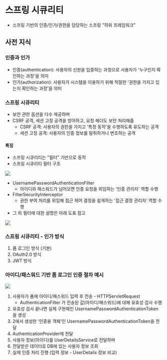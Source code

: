 # 스프링 시큐리티
- 스프링 기반의 인증/인가/권한을 담당하는 스프링 "하위 프레임워크"

## 사전 지식
### 인증과 인가
- 인증(authentication): 사용자의 신원을 입증하는 과정으로 사용자가 '누구인지 확인하는 과정'을 의미
- 인가(authorization): 사용자가 시스템을 이용하기 위해 적절한 '권한을 가지고 있는지 확인하는 과정'을 의미

### 스프링 시큐리티
- 보안 관련 옵션을 다수 제공하며
- CSRF 공격, 세션 고정 공격을 방어하고, 요청 헤더도 보안 처리해줌
  - CSRF 공격: 사용자의 권한을 가지고 '특정 동작'을 수행하도록 유도하는 공격
  - 세션 고정 공격: 사용자의 인증 정보를 탈취하거나 변조하는 공격
 
#### 특징
- 스프링 시큐리티는 "필터" 기반으로 동작
- 스프링 시큐리티 필터 구조
<img src="https://github.com/chp320/ts/assets/47440517/271810e5-43bd-4780-bd1b-a3c2cf72baf1" />

* UsernamePasswordAuthenticationFilter
  - 아이디와 패스워드가 넘어오면 인증 요청을 위임하는 '인증 관리자' 역할 수행
* FilterSecurityInterceptor
  - 권한 부여 처리를 위임해 접근 제어 결정을 쉽게하는 '접근 결정 관리자' 역할 수행
* 그 외 필터에 대한 설명은 아래 도표 참고
<img src="https://github.com/chp320/ts/assets/47440517/bf6a7e78-ab1a-497e-aa24-08aac08ad4ec" />



### 스프링 시큐리티 - 인가 방식
1. 폼 로그인 방식 (기본)
2. OAuth2.0 방식
3. JWT 방식



### 아이디/패스워드 기반 폼 로그인 인증 절차 예시
<img src="https://github.com/chp320/ts/assets/47440517/7a331345-5cf9-421a-8abf-7e7d28d90f46" />

1. 사용자가 폼에 아이디/패스워드 입력 후 전송 - HTTPServletRequest
   - AuthenticationFilter 가 전송된 값(아이디/패스워드)에 대해 유효성 검사 수행
2. 유효성 검사 끝나면 실제 구현체인 UsernamePasswordAuthenticationToken을 생성
3. 2에서 생성한 '인증용 객체'인 UsernamePasswordAuthenticationToken을 전달
4. AuthenticationProvider에 전달
5. 사용자 정보(아이디)를 UserDetailsService로 전달하며
6. 전달받은 데이터로 DB에 있는 사용자 정보 조회
7. 실제 인증 처리 진행 (입력 정보 - UserDetails 정보 비교)






